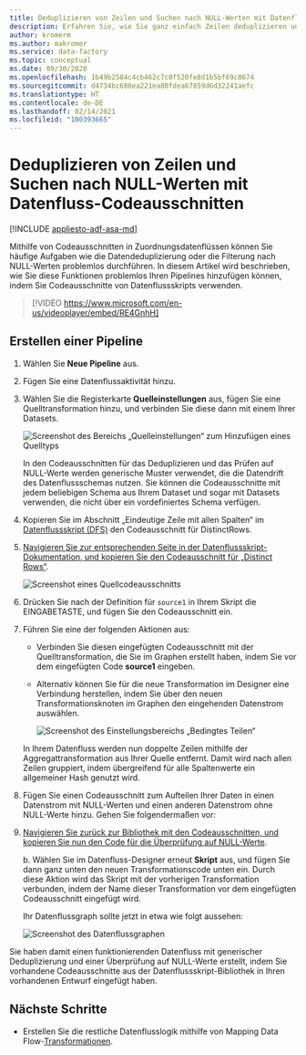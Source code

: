 ```yaml
---
title: Deduplizieren von Zeilen und Suchen nach NULL-Werten mit Datenfluss-Codeausschnitten
description: Erfahren Sie, wie Sie ganz einfach Zeilen deduplizieren und nach NULL-Werten suchen, indem Sie Codeausschnitte in Datenflüssen verwenden.
author: kromerm
ms.author: makromer
ms.service: data-factory
ms.topic: conceptual
ms.date: 09/30/2020
ms.openlocfilehash: 1b49b2584c4cb462c7c0f520fe8d1b5bf69c8674
ms.sourcegitcommit: d4734bc680ea221ea80fdea67859d6d32241aefc
ms.translationtype: HT
ms.contentlocale: de-DE
ms.lasthandoff: 02/14/2021
ms.locfileid: "100393665"
---
```

# <a name="dedupe-rows-and-find-nulls-by-using-data-flow-snippets"></a>Deduplizieren von Zeilen und Suchen nach NULL-Werten mit Datenfluss-Codeausschnitten

[!INCLUDE [appliesto-adf-asa-md](includes/appliesto-adf-asa-md.md)]

Mithilfe von Codeausschnitten in Zuordnungsdatenflüssen können Sie häufige Aufgaben wie die Datendeduplizierung oder die Filterung nach NULL-Werten problemlos durchführen. In diesem Artikel wird beschrieben, wie Sie diese Funktionen problemlos Ihren Pipelines hinzufügen können, indem Sie Codeausschnitte von Datenflussskripts verwenden.
<br>
> [!VIDEO https://www.microsoft.com/en-us/videoplayer/embed/RE4GnhH]

## <a name="create-a-pipeline"></a>Erstellen einer Pipeline

1. Wählen Sie **Neue Pipeline** aus.

1. Fügen Sie eine Datenflussaktivität hinzu.

1. Wählen Sie die Registerkarte **Quelleinstellungen** aus, fügen Sie eine Quelltransformation hinzu, und verbinden Sie diese dann mit einem Ihrer Datasets.

    ![Screenshot des Bereichs „Quelleinstellungen“ zum Hinzufügen eines Quelltyps](media/data-flow/snippet-adf-2.png)

    In den Codeausschnitten für das Deduplizieren und das Prüfen auf NULL-Werte werden generische Muster verwendet, die die Datendrift des Datenflussschemas nutzen. Sie können die Codeausschnitte mit jedem beliebigen Schema aus Ihrem Dataset und sogar mit Datasets verwenden, die nicht über ein vordefiniertes Schema verfügen.

1. Kopieren Sie im Abschnitt „Eindeutige Zeile mit allen Spalten“ im [Datenflussskript (DFS)](./data-flow-script.md#distinct-row-using-all-columns) den Codeausschnitt für DistinctRows.

1. [Navigieren Sie zur entsprechenden Seite in der Datenflussskript-Dokumentation, und kopieren Sie den Codeausschnitt für „Distinct Rows“](./data-flow-script.md#distinct-row-using-all-columns).

    ![Screenshot eines Quellcodeausschnitts](media/data-flow/snippet-adf-3.png)

1. Drücken Sie nach der Definition für `source1` in Ihrem Skript die EINGABETASTE, und fügen Sie den Codeausschnitt ein.

1. Führen Sie eine der folgenden Aktionen aus:

   * Verbinden Sie diesen eingefügten Codeausschnitt mit der Quelltransformation, die Sie im Graphen erstellt haben, indem Sie vor dem eingefügten Code **source1** eingeben.

   * Alternativ können Sie für die neue Transformation im Designer eine Verbindung herstellen, indem Sie über den neuen Transformationsknoten im Graphen den eingehenden Datenstrom auswählen.

     ![Screenshot des Einstellungsbereichs „Bedingtes Teilen“](media/data-flow/snippet-adf-4.png)

   In Ihrem Datenfluss werden nun doppelte Zeilen mithilfe der Aggregattransformation aus Ihrer Quelle entfernt. Damit wird nach allen Zeilen gruppiert, indem übergreifend für alle Spaltenwerte ein allgemeiner Hash genutzt wird.
    
1. Fügen Sie einen Codeausschnitt zum Aufteilen Ihrer Daten in einen Datenstrom mit NULL-Werten und einen anderen Datenstrom ohne NULL-Werte hinzu. Gehen Sie folgendermaßen vor:

1. [Navigieren Sie zurück zur Bibliothek mit den Codeausschnitten, und kopieren Sie nun den Code für die Überprüfung auf NULL-Werte](./data-flow-script.md#check-for-nulls-in-all-columns).

   b. Wählen Sie im Datenfluss-Designer erneut **Skript** aus, und fügen Sie dann ganz unten den neuen Transformationscode unten ein. Durch diese Aktion wird das Skript mit der vorherigen Transformation verbunden, indem der Name dieser Transformation vor dem eingefügten Codeausschnitt eingefügt wird.

   Ihr Datenflussgraph sollte jetzt in etwa wie folgt aussehen:

    ![Screenshot des Datenflussgraphen](media/data-flow/snippet-adf-1.png)

  Sie haben damit einen funktionierenden Datenfluss mit generischer Deduplizierung und einer Überprüfung auf NULL-Werte erstellt, indem Sie vorhandene Codeausschnitte aus der Datenflussskript-Bibliothek in Ihren vorhandenen Entwurf eingefügt haben.

## <a name="next-steps"></a>Nächste Schritte

* Erstellen Sie die restliche Datenflusslogik mithilfe von Mapping Data Flow-[Transformationen](concepts-data-flow-overview.md).